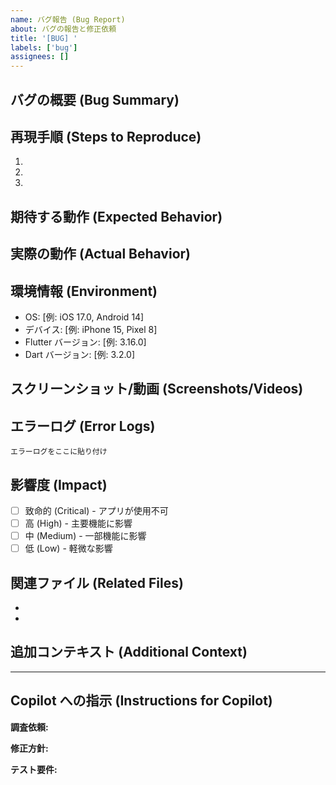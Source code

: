 ```yaml
---
name: バグ報告 (Bug Report)
about: バグの報告と修正依頼
title: '[BUG] '
labels: ['bug']
assignees: []
---
```


## バグの概要 (Bug Summary)
<!-- バグの概要を簡潔に説明してください -->

## 再現手順 (Steps to Reproduce)
<!-- バグを再現するための詳細な手順を記述してください -->
1. 
2. 
3. 

## 期待する動作 (Expected Behavior)
<!-- 本来どのような動作をするべきかを説明してください -->

## 実際の動作 (Actual Behavior)
<!-- 実際にどのような動作をするかを説明してください -->

## 環境情報 (Environment)
- OS: [例: iOS 17.0, Android 14]
- デバイス: [例: iPhone 15, Pixel 8]
- Flutter バージョン: [例: 3.16.0]
- Dart バージョン: [例: 3.2.0]

## スクリーンショット/動画 (Screenshots/Videos)
<!-- バグの状況がわかるスクリーンショットや動画があれば添付してください -->

## エラーログ (Error Logs)
<!-- エラーメッセージやスタックトレースがあれば貼り付けてください -->
```
エラーログをここに貼り付け
```

## 影響度 (Impact)
- [ ] 致命的 (Critical) - アプリが使用不可
- [ ] 高 (High) - 主要機能に影響
- [ ] 中 (Medium) - 一部機能に影響
- [ ] 低 (Low) - 軽微な影響

## 関連ファイル (Related Files)
<!-- バグに関連すると思われるファイルがあれば列挙してください -->
- 
- 

## 追加コンテキスト (Additional Context)
<!-- その他、バグの解決に役立つ情報があれば記述してください -->

---

## Copilot への指示 (Instructions for Copilot)
<!-- GitHub Copilot に対する具体的な指示があれば記述してください -->

**調査依頼:**
<!-- どの部分を重点的に調査すべきか -->

**修正方針:**
<!-- 修正の方向性や制約があれば記述 -->

**テスト要件:**
<!-- バグ修正後に実行すべきテスト -->